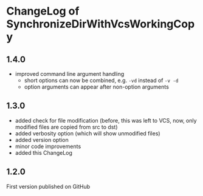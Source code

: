 # ChangeLog of SynchronizeDirWithVcsWorkingCopy

## 1.4.0

* improved command line argument handling
    * short options can now be combined, e.g. `-vd` instead of `-v -d`
    * option arguments can appear after non-option arguments

## 1.3.0

* added check for file modification (before, this was left to VCS, now, only modified files are copied from src to dst)
* added verbosity option (which will show unmodified files)
* added version option
* minor code improvements
* added this ChangeLog

## 1.2.0

First version published on GitHub

